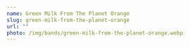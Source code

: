 ```yaml
---
name: Green Milk From The Planet Orange
slug: green-milk-from-the-planet-orange
url: ""
photo: /img/bands/green-milk-from-the-planet-orange.webp
---
```

